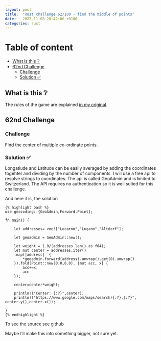 ```yaml
---
layout: post
title:  "Rust challenge 62/100 - find the middle of points"
date:   2022-11-08 20:42:00 +0100
categories: rust
---
```



#  Table of content
<!-- MarkdownTOC autolink="true" -->

- [What is this :grey_question:](#what-is-this-grey_question)
- [62nd Challenge](#62nd-challenge)
    - [Challenge](#challenge)
    - [Solution :white_check_mark:](#solution-white_check_mark)

<!-- /MarkdownTOC -->

## What is this :grey_question: 

The rules of the game are explained [in my original](https://maebli.github.io/rust/2021/10/18/100rust.html). 

## 62nd Challenge
### Challenge

Find the center of multiple co-ordinate points.

### Solution :white_check_mark:

Longatiude and Latitude can be easily averaged by adding the coordinates togehter and dividing by the number of components. I will use a free api to resolve strings to coordinates. The api is called GeoAdmin and is limited to Switzerland. The API requires no authentication so it is well suited for this challenge. 


And here it is, the solution 

    {% highlight bash %}
    use geocoding::{GeoAdmin,Forward,Point};

    fn main() {

        let addresses= vec!["Locarno","Lugano","Altdorf"];

        let geoadmin = GeoAdmin::new();

        let weight = 1.0/(addresses.len() as f64);
        let mut center = addresses.iter()
        .map(|address|  {
            *geoadmin.forward(address).unwrap().get(0).unwrap()
        }).fold(Point::new(0.0,0.0), |mut acc, x| {
            acc+=x;
            acc
        });

        center=center*weight;

        println!("Center: {:?}",center);
        println!("https://www.google.com/maps/search/{:?},{:?}", center.y(),center.x());
        
    }
    {% endhighlight %}

To see the source see [github](https://github.com/maebli/100rustsnippets/tree/master/lets-meet) 

Maybe I'll make this into something bigger, not sure yet. 
